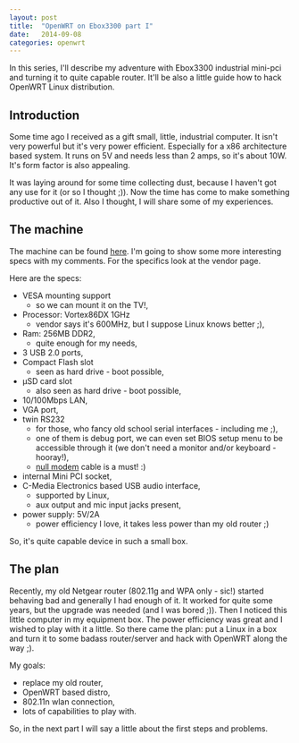 ```yaml
---
layout: post
title:  "OpenWRT on Ebox3300 part I"
date:   2014-09-08
categories: openwrt
---
```


In this series, I'll describe my adventure with Ebox3300 industrial mini-pci
and turning it to quite capable router. It'll be also a little guide
how to hack OpenWRT Linux distribution.

Introduction
------------

Some time ago I received as a gift small, little, industrial computer.
It isn't very powerful but it's very power efficient. Especially for a x86 
architecture based system. It runs on 5V and needs less than 2 amps, so it's
about 10W. It's form factor is also appealing.

It was laying around for some time collecting dust, because I haven't got
any use for it (or so I thought ;)). Now the time has come to make
something productive out of it. Also I thought, I will share some of my 
experiences.


The machine
-----------

The machine can be found [here](http://www.compactpc.com.tw/en/product/EBOX-3300A-JSK/ebox-3300a-jsk.html).
I'm going to show some more interesting specs with my comments.
For the specifics look at the vendor page.

Here are the specs:

* VESA mounting support
	- so we can mount it on the TV!,
* Processor: Vortex86DX 1GHz 
	- vendor says it's 600MHz, but I suppose Linux knows better ;),
* Ram: 256MB DDR2,
	- quite enough for my needs,
* 3 USB 2.0 ports,
* Compact Flash slot
	- seen as hard drive - boot possible,
* µSD card slot
	- also seen as hard drive - boot possible,
* 10/100Mbps LAN,
* VGA port,
* twin RS232
	- for those, who fancy old school serial interfaces - including me ;),
	- one of them is debug port, we can even set BIOS setup menu to be accessible
	through it (we don't need a monitor and/or keyboard - hooray!),
	- [null modem](http://en.wikipedia.org/wiki/Null_modem) cable is a must! :)
* internal Mini PCI socket,
* C-Media Electronics based USB audio interface,
	- supported by Linux,
	- aux output and mic input jacks present,
* power supply: 5V/2A
	- power efficiency I love, it takes less power than my old router ;)

So, it's quite capable device in such a small box.


The plan
--------

Recently, my old Netgear router (802.11g and WPA only - sic!) started behaving
bad and generally I had enough of it. It worked for quite some years, but
the upgrade was needed (and I was bored ;)). Then I noticed this little computer in my
equipment box. The power efficiency was great and I wished to play with it
a little. So there came the plan: put a Linux in a box and turn it to some
badass router/server and hack with OpenWRT along the way ;).

My goals:

* replace my old router,
* OpenWRT based distro,
* 802.11n wlan connection,
* lots of capabilities to play with.

So, in the next part I will say a little about the first steps and problems.

